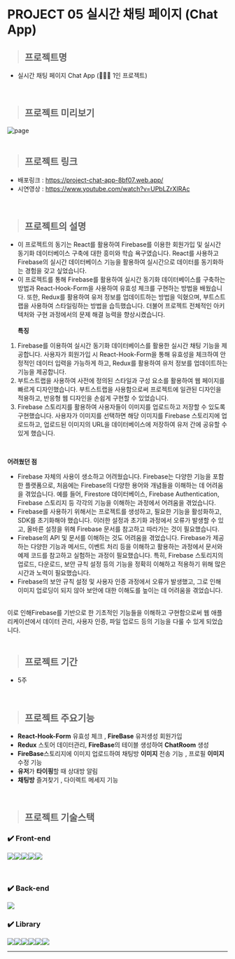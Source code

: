 # PROJECT 05 실시간 채팅 페이지 (Chat App)

> ## **프로젝트명**

- 실시간 채팅 페이지 Chat App (👨🏻‍💻 1인 프로젝트)

<br/>

> ## **프로젝트 미리보기**

<img src="https://github.com/NuyHesHUB/project01_suwon/assets/115362203/d6670d92-a37c-44d1-bd3e-2221ab7b2e31" alt="page"/>

<br/>
<br/>

> ## **프로젝트 링크**
 
- 배포링크 : <https://project-chat-app-8bf07.web.app/>
- 시연영상 : <https://www.youtube.com/watch?v=UPbLZrXIRAc>

<br/>

> ## **프로젝트의 설명**

- 이 프로젝트의 동기는 React를 활용하여 Firebase를 이용한 회원가입 및 실시간 동기화 데이터베이스 구축에 대한 흥미와 학습 욕구였습니다. React를 사용하고 Firebase의 실시간 데이터베이스 기능을 활용하여 실시간으로 데이터를 동기화하는 경험을 갖고 싶었습니다.
- 이 프로젝트를 통해 Firebase를 활용하여 실시간 동기화 데이터베이스를 구축하는 방법과 React-Hook-Form을 사용하여 유효성 체크를 구현하는 방법을 배웠습니다. 또한, Redux를 활용하여 유저 정보를 업데이트하는 방법을 익혔으며, 부트스트랩을 사용하여 스타일링하는 방법을 습득했습니다. 더불어 프로젝트 전체적인 아키텍처와 구현 과정에서의 문제 해결 능력을 향상시켰습니다.<br/><br/>
**특징** <br/>
1) Firebase를 이용하여 실시간 동기화 데이터베이스를 활용한 실시간 채팅 기능을 제공합니다. 사용자가 회원가입 시 React-Hook-Form을 통해 유효성을 체크하여 안정적인 데이터 입력을 가능하게 하고, Redux를 활용하여 유저 정보를 업데이트하는 기능을 제공합니다. <br/>
2) 부트스트랩을 사용하여 사전에 정의된 스타일과 구성 요소를 활용하여 웹 페이지를 빠르게 디자인했습니다. 부트스트랩을 사용함으로써 프로젝트에 일관된 디자인을 적용하고, 반응형 웹 디자인을 손쉽게 구현할 수 있었습니다.<br/>
3) Firebase 스토리지를 활용하여 사용자들이 이미지를 업로드하고 저장할 수 있도록 구현했습니다. 사용자가 이미지를 선택하면 해당 이미지를 Firebase 스토리지에 업로드하고, 업로드된 이미지의 URL을 데이터베이스에 저장하여 유저 간에 공유할 수 있게 했습니다. <br/>

<br/>

**어려웠던 점** <br/>
- Firebase 자체의 사용이 생소하고 어려웠습니다. Firebase는 다양한 기능을 포함한 플랫폼으로, 처음에는 Firebase의 다양한 용어와 개념들을 이해하는 데 어려움을 겪었습니다. 예를 들어, Firestore 데이터베이스, Firebase Authentication, Firebase 스토리지 등 각각의 기능을 이해하는 과정에서 어려움을 겪었습니다.
- Firebase를 사용하기 위해서는 프로젝트를 생성하고, 필요한 기능을 활성화하고, SDK를 초기화해야 했습니다. 이러한 설정과 초기화 과정에서 오류가 발생할 수 있고, 올바른 설정을 위해 Firebase 문서를 참고하고 따라가는 것이 필요했습니다.
- Firebase의 API 및 문서를 이해하는 것도 어려움을 겪었습니다. Firebase가 제공하는 다양한 기능과 메서드, 이벤트 처리 등을 이해하고 활용하는 과정에서 문서와 예제 코드를 참고하고 실험하는 과정이 필요했습니다. 특히, Firebase 스토리지의 업로드, 다운로드, 보안 규칙 설정 등의 기능을 정확히 이해하고 적용하기 위해 많은 시간과 노력이 필요했습니다.
- Firebase의 보안 규칙 설정 및 사용자 인증 과정에서 오류가 발생했고, 그로 인해 이미지 업로딩이 되지 않아 보안에 대한 이해도를 높이는 데 어려움을 겪었습니다.
<br/>
이로 인해Firebase를 기반으로 한 기초적인 기능들을 이해하고 구현함으로써 웹 애플리케이션에서 데이터 관리, 사용자 인증, 파일 업로드 등의 기능을 다룰 수 있게 되었습니다.
<br/><br/>

> ## **프로젝트 기간**

- 5주

<br/>

> ## **프로젝트 주요기능**

- <strong>React-Hook-Form</strong> 유효성 체크 , <strong>FireBase</strong> 유저생성 회원가입
- <strong>Redux</strong> 스토어 데이터관리, <strong>FireBase</strong>의 테이블 생성하여 <strong>ChatRoom</strong> 생성
- <strong>FireBase</strong>스토리지에 이미지 업로드하여 채팅방 <strong>이미지</strong> 전송 기능 , 프로필 <strong>이미지</strong> 수정 기능
- <strong>유저</strong>가 <strong>타이핑</strong>할 때 상대방 알림
- <strong>채팅방</strong> 즐겨찾기 , 다이렉트 메세지 기능

<br/>

> ## **프로젝트 기술스택**

### ✔️ Front-end

<img src="https://img.shields.io/badge/html5-E34F26?style=for-the-badge&logo=html5&logoColor=white"><img src="https://img.shields.io/badge/css-1572B6?style=for-the-badge&logo=css3&logoColor=white"><img src="https://img.shields.io/badge/javascript-F7DF1E?style=for-the-badge&logo=javascript&logoColor=black"><img src="https://img.shields.io/badge/react-61DAFB?style=for-the-badge&logo=react&logoColor=black"><img src="https://img.shields.io/badge/bootstrap-7952B3?style=for-the-badge&logo=bootstrap&logoColor=white">

<br/>

### ✔️ Back-end

<img src="https://img.shields.io/badge/firebase-FFCA28?style=for-the-badge&logo=firebase&logoColor=black">

<br/>

### ✔️ Library
<img src="https://img.shields.io/badge/redux-764ABC?style=for-the-badge&logo=redux&logoColor=white"><img src="https://img.shields.io/badge/react_router_dom-CA4245?style=for-the-badge&logo=reactrouter&logoColor=white"><img src="https://img.shields.io/badge/md5-black?style=for-the-badge&logo=0&logoColor=white"><img src="https://img.shields.io/badge/moment-gray?style=for-the-badge&logo=0&logoColor=white"><img src="https://img.shields.io/badge/react_icon-black?style=for-the-badge&logo=0&logoColor=white"><img src="https://img.shields.io/badge/react_hook_form-gray?style=for-the-badge&logo=0&logoColor=white">

<hr/>



